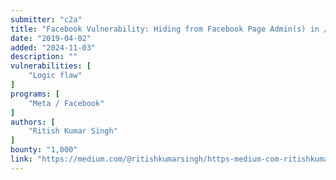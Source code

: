 ```yaml
---
submitter: "c2a"
title: "Facebook Vulnerability: Hiding from Facebook Page Admin(s) in /hacked workflow"
date: "2019-04-02"
added: "2024-11-03"
description: ""
vulnerabilities: [
    "Logic flaw"
]
programs: [
    "Meta / Facebook"
]
authors: [
    "Ritish Kumar Singh"
]
bounty: "1,000"
link: "https://medium.com/@ritishkumarsingh/https-medium-com-ritishkumarsingh-facebook-vulnerability-hiding-from-facebook-page-admin-in-hacked-workflow-86f366f183c6"
---
```




